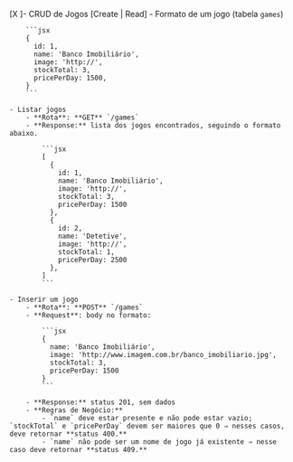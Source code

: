 [X ]- CRUD de Jogos [Create | Read]
    - Formato de um jogo (tabela `games`)
        
        ```jsx
        {
          id: 1,
          name: 'Banco Imobiliário',
          image: 'http://',
          stockTotal: 3,
          pricePerDay: 1500,
        }
        ```
        
    - Listar jogos
        - **Rota**: **GET** `/games`
        - **Response:** lista dos jogos encontrados, seguindo o formato abaixo.
            
            ```jsx
            [
              {
                id: 1,
                name: 'Banco Imobiliário',
                image: 'http://',
                stockTotal: 3,
                pricePerDay: 1500
              },
              {
                id: 2,
                name: 'Detetive',
                image: 'http://',
                stockTotal: 1,
                pricePerDay: 2500
              },
            ]
            ```
            
    - Inserir um jogo
        - **Rota**: **POST** `/games`
        - **Request**: body no formato:
            
            ```jsx
            {
              name: 'Banco Imobiliário',
              image: 'http://www.imagem.com.br/banco_imobiliario.jpg',
              stockTotal: 3,
              pricePerDay: 1500
            }
            ```
            
        - **Response:** status 201, sem dados
        - **Regras de Negócio:**
            - `name` deve estar presente e não pode estar vazio; `stockTotal` e `pricePerDay` devem ser maiores que 0 ⇒ nesses casos, deve retornar **status 400.**
            - `name` não pode ser um nome de jogo já existente ⇒ nesse caso deve retornar **status 409.**